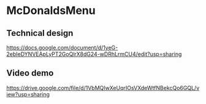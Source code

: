 # McDonaldsMenu

## Technical design
https://docs.google.com/document/d/1yeG-2ebIeDYNVEApLyPT2GoQlrX8dG24-wDRhLrmCU4/edit?usp=sharing

## Video demo
https://drive.google.com/file/d/1VbMQIwXeUqrIOsVXdeWtfNBekcQo6GQL/view?usp=sharing
